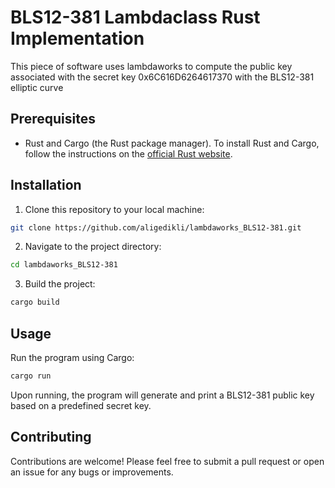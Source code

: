 # BLS12-381 Lambdaclass Rust Implementation

This piece of software uses lambdaworks to compute the public key associated with the secret key 0x6C616D6264617370 with the BLS12-381 elliptic curve

## Prerequisites

- Rust and Cargo (the Rust package manager). To install Rust and Cargo, follow the instructions on the [official Rust website](https://www.rust-lang.org/tools/install).

## Installation

1. Clone this repository to your local machine:

```sh
git clone https://github.com/aligedikli/lambdaworks_BLS12-381.git
```

2. Navigate to the project directory:

```sh
cd lambdaworks_BLS12-381
```

3. Build the project:

```sh
cargo build
```

## Usage

Run the program using Cargo:

```sh
cargo run
```

Upon running, the program will generate and print a BLS12-381 public key based on a predefined secret key.

## Contributing

Contributions are welcome! Please feel free to submit a pull request or open an issue for any bugs or improvements.












